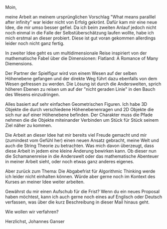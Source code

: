 Moin, 

meine Arbeit an meinem ursprünglichen Vorschlag "What means paralllel  after infinity" war leider nicht von Erfolg gekrönt. Dafür kam mir eine  neue Idee, die mir umso besser gefiel. Da ich beim zweiten Anlauf jedoch  nicht noch einmal in die Falle der Selbstüberschätzung laufen wollte,  habe ich mich erstmal an dieser probiert. Diese ist gut voran gekommen  allerdings leider noch nicht ganz fertig. 

In zweiter Idee geht es um multidimensionale Reise inspiriert von der  mathematische Fabel über die Dimensionen: Flatland: A Romance of Many  Diemensions. 

Der Partner der Spielfigur wird von einem Wesen auf der selben  Höhenebene gefangen und der direkte Weg führt dazu ebenfalls von dem  Wesen gefressen zu werden. Die Lösung ist durch die Anderswelten, sprich  höheren Ebenen zu reisen um auf der "nicht geraden Linie" in den Bauch  des Wesens einzudringen. 

Alles basiert auf sehr einfachen Geometrischen Figuren. 
Ich habe 3D Objekte die durch verschiedene Höhenebenenragen und 2D  Objekte die sich nur auf einer Höhenebene befinden. 
Der Charakter muss die Pfade nehmen die die Objekte miteinander  Verbinden um Stück für Stück seinem Ziel näher zu kommen. 


Die Arbeit an dieser Idee hat mir bereits viel Freude gemacht und mir  (zumindest vom Gefühl her) einen neuen Ansatz gebracht, meine Welt und  auch die String Theorie zu betrachten. Was mich davon überzeugt, dass  diese Arbeit in jedem eine kleine Änderung bewirken kann. Ob dieser nun  die Schamanenreise in die Anderswelt oder das mathematische Abenteuer in  meiner Arbeit sieht, oder noch etwas ganz anderes eigenes. 


Aber zurück zum Thema: Die Abgabefrist für Algorithmic Thinking werde  ich leider nicht einhalten können. Würde aber gerne noch im Kontext des  Kurses an meiner Idee weiter arbeiten. 

Gewährst du mir einen Aufschub für die Frist? 
Wenn du ein neues Proposal haben möchtest, kann ich auch gerne noch  eines auf Englisch oder Deutsch verfassen, was über die kurz  Beschreibung in dieser Mail hinaus geht. 

Wie wollen wir verfahren? 


Herzlichst, Johannes Ganser 
